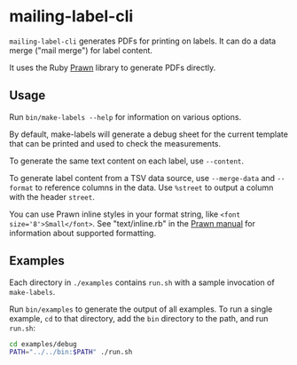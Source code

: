 # mailing-label-cli

`mailing-label-cli` generates PDFs for printing on labels. It can do a data merge ("mail merge") for label content.

It uses the Ruby [Prawn](https://github.com/prawnpdf/prawn) library to generate PDFs directly.

## Usage

Run `bin/make-labels --help` for information on various options.

By default, make-labels will generate a debug sheet for the current template that can be printed and used to check the measurements.

To generate the same text content on each label, use `--content`.

To generate label content from a TSV data source, use `--merge-data` and `--format` to reference columns in the data. Use `%street` to output a column with the header `street`.

You can use Prawn inline styles in your format string, like `<font size='8'>Small</font>`. See "text/inline.rb" in the [Prawn manual](https://prawnpdf.org/manual.pdf) for information about supported formatting.

## Examples
Each directory in `./examples` contains `run.sh` with a sample invocation of `make-labels`.

Run `bin/examples` to generate the output of all examples. To run a single example, `cd` to that directory, add the `bin` directory to the path, and run `run.sh`:

```sh
cd examples/debug
PATH="../../bin:$PATH" ./run.sh
```
